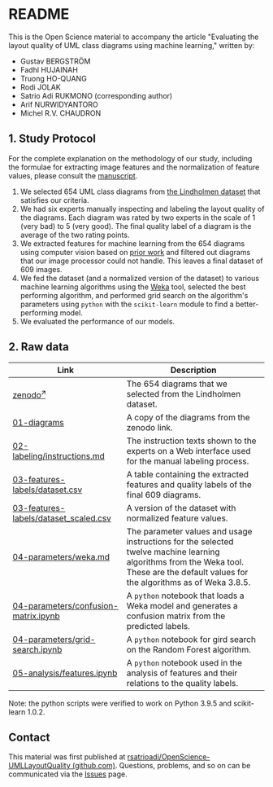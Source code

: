 # README

This is the Open Science material to accompany the article "Evaluating the layout quality of UML class diagrams using machine learning," written by:

* Gustav BERGSTRÖM
* Fadhl HUJAINAH
* Truong HO-QUANG
* Rodi JOLAK
* Satrio Adi RUKMONO (corresponding author)
* Arif NURWIDYANTORO
* Michel R.V. CHAUDRON

## 1. Study Protocol

For the complete explanation on the methodology of our study, including the formulae for extracting image features and the normalization of feature values, please consult the [manuscript](preprint.pdf).

1. We selected 654 UML class diagrams from [the Lindholmen dataset](http://www.models-db.com/) that satisfies our criteria.
2. We had six experts manually inspecting and labeling the layout quality of the diagrams. Each diagram was rated by two experts in the scale of 1 (very bad) to 5 (very good). The final quality label of a diagram is the average of the two rating points.
3. We extracted features for machine learning from the 654 diagrams using computer vision based on [prior work](https://doi.org/10.1109/APSEC.2014.65) and filtered out diagrams that our image processor could not handle. This leaves a final dataset of 609 images.
4. We fed the dataset (and a normalized version of the dataset) to various machine learning algorithms using the [Weka](https://www.cs.waikato.ac.nz/~ml/weka/) tool, selected the best performing algorithm, and performed grid search on the algorithm's parameters using `python` with the `scikit-learn` module to find a better-performing model.
5. We evaluated the performance of our models.

## 2. Raw data

|Link|Description|
|-|-|
|[zenodo<sup>🡭</sup>](https://zenodo.org/record/5037744#.YO1lUagzaUk)|The 654 diagrams that we selected from the Lindholmen dataset.|
[01-diagrams](01-diagrams/)|A copy of the diagrams from the zenodo link.|
|[02-labeling/instructions.md](02-labeling/instructions.md)|The instruction texts shown to the experts on a Web interface used for the manual labeling process.|
|[03-features-labels/dataset.csv](03-features-labels/dataset.csv)|A table containing the extracted features and quality labels of the final 609 diagrams.|
|[03-features-labels/dataset_scaled.csv](03-features-labels/dataset_scaled.csv)|A version of the dataset with normalized feature values.|
|[04-parameters/weka.md](04-parameters/weka.md)|The parameter values and usage instructions for the selected twelve machine learning algorithms from the Weka tool. These are the default values for the algorithms as of Weka 3.8.5.|
|[04-parameters/confusion-matrix.ipynb](04-parameters/confusion-matrix.ipynb)|A `python` notebook that loads a Weka model and generates a confusion matrix from the predicted labels.|
|[04-parameters/grid-search.ipynb](04-parameters/grid-search.ipynb)|A `python` notebook for gird search on the Random Forest algorithm.|
|[05-analysis/features.ipynb](05-analysis/features.ipynb)|A `python` notebook used in the analysis of features and their relations to the quality labels.|

Note: the python scripts were verified to work on Python 3.9.5 and scikit-learn 1.0.2.

## Contact

This material was first published at [rsatrioadi/OpenScience-UMLLayoutQuality (github.com)](https://github.com/rsatrioadi/OpenScience-UMLLayoutQuality). Questions, problems, and so on can be communicated via the [Issues](https://github.com/rsatrioadi/OpenScience-UMLLayoutQuality/issues) page.